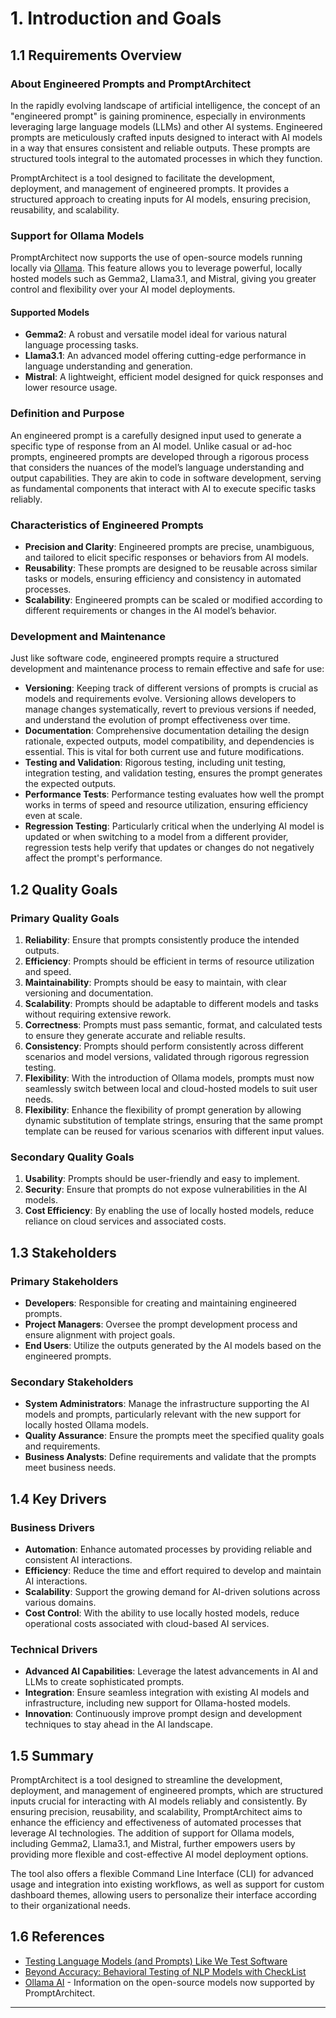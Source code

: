 # 1. Introduction and Goals

## 1.1 Requirements Overview

### About Engineered Prompts and PromptArchitect

In the rapidly evolving landscape of artificial intelligence, the concept of an "engineered prompt" is gaining prominence, especially in environments leveraging large language models (LLMs) and other AI systems. Engineered prompts are meticulously crafted inputs designed to interact with AI models in a way that ensures consistent and reliable outputs. These prompts are structured tools integral to the automated processes in which they function.

PromptArchitect is a tool designed to facilitate the development, deployment, and management of engineered prompts. It provides a structured approach to creating inputs for AI models, ensuring precision, reusability, and scalability.

### Support for Ollama Models

PromptArchitect now supports the use of open-source models running locally via [Ollama](https://ollama.ai). This feature allows you to leverage powerful, locally hosted models such as Gemma2, Llama3.1, and Mistral, giving you greater control and flexibility over your AI model deployments.

#### Supported Models

- **Gemma2**: A robust and versatile model ideal for various natural language processing tasks.
- **Llama3.1**: An advanced model offering cutting-edge performance in language understanding and generation.
- **Mistral**: A lightweight, efficient model designed for quick responses and lower resource usage.

### Definition and Purpose

An engineered prompt is a carefully designed input used to generate a specific type of response from an AI model. Unlike casual or ad-hoc prompts, engineered prompts are developed through a rigorous process that considers the nuances of the model’s language understanding and output capabilities. They are akin to code in software development, serving as fundamental components that interact with AI to execute specific tasks reliably.

### Characteristics of Engineered Prompts

- **Precision and Clarity**: Engineered prompts are precise, unambiguous, and tailored to elicit specific responses or behaviors from AI models.
- **Reusability**: These prompts are designed to be reusable across similar tasks or models, ensuring efficiency and consistency in automated processes.
- **Scalability**: Engineered prompts can be scaled or modified according to different requirements or changes in the AI model’s behavior.

### Development and Maintenance

Just like software code, engineered prompts require a structured development and maintenance process to remain effective and safe for use:

- **Versioning**: Keeping track of different versions of prompts is crucial as models and requirements evolve. Versioning allows developers to manage changes systematically, revert to previous versions if needed, and understand the evolution of prompt effectiveness over time.
- **Documentation**: Comprehensive documentation detailing the design rationale, expected outputs, model compatibility, and dependencies is essential. This is vital for both current use and future modifications.
- **Testing and Validation**: Rigorous testing, including unit testing, integration testing, and validation testing, ensures the prompt generates the expected outputs.
- **Performance Tests**: Performance testing evaluates how well the prompt works in terms of speed and resource utilization, ensuring efficiency even at scale.
- **Regression Testing**: Particularly critical when the underlying AI model is updated or when switching to a model from a different provider, regression tests help verify that updates or changes do not negatively affect the prompt's performance.

## 1.2 Quality Goals

### Primary Quality Goals

1. **Reliability**: Ensure that prompts consistently produce the intended outputs.
2. **Efficiency**: Prompts should be efficient in terms of resource utilization and speed.
3. **Maintainability**: Prompts should be easy to maintain, with clear versioning and documentation.
4. **Scalability**: Prompts should be adaptable to different models and tasks without requiring extensive rework.
5. **Correctness**: Prompts must pass semantic, format, and calculated tests to ensure they generate accurate and reliable results.
6. **Consistency**: Prompts should perform consistently across different scenarios and model versions, validated through rigorous regression testing.
7. **Flexibility**: With the introduction of Ollama models, prompts must now seamlessly switch between local and cloud-hosted models to suit user needs.
8. **Flexibility**: Enhance the flexibility of prompt generation by allowing dynamic substitution of template strings, ensuring that the same prompt template can be reused for various scenarios with different input values.

### Secondary Quality Goals

1. **Usability**: Prompts should be user-friendly and easy to implement.
2. **Security**: Ensure that prompts do not expose vulnerabilities in the AI models.
3. **Cost Efficiency**: By enabling the use of locally hosted models, reduce reliance on cloud services and associated costs.

## 1.3 Stakeholders

### Primary Stakeholders

- **Developers**: Responsible for creating and maintaining engineered prompts.
- **Project Managers**: Oversee the prompt development process and ensure alignment with project goals.
- **End Users**: Utilize the outputs generated by the AI models based on the engineered prompts.

### Secondary Stakeholders

- **System Administrators**: Manage the infrastructure supporting the AI models and prompts, particularly relevant with the new support for locally hosted Ollama models.
- **Quality Assurance**: Ensure the prompts meet the specified quality goals and requirements.
- **Business Analysts**: Define requirements and validate that the prompts meet business needs.

## 1.4 Key Drivers

### Business Drivers

- **Automation**: Enhance automated processes by providing reliable and consistent AI interactions.
- **Efficiency**: Reduce the time and effort required to develop and maintain AI interactions.
- **Scalability**: Support the growing demand for AI-driven solutions across various domains.
- **Cost Control**: With the ability to use locally hosted models, reduce operational costs associated with cloud-based AI services.

### Technical Drivers

- **Advanced AI Capabilities**: Leverage the latest advancements in AI and LLMs to create sophisticated prompts.
- **Integration**: Ensure seamless integration with existing AI models and infrastructure, including new support for Ollama-hosted models.
- **Innovation**: Continuously improve prompt design and development techniques to stay ahead in the AI landscape.

## 1.5 Summary

PromptArchitect is a tool designed to streamline the development, deployment, and management of engineered prompts, which are structured inputs crucial for interacting with AI models reliably and consistently. By ensuring precision, reusability, and scalability, PromptArchitect aims to enhance the efficiency and effectiveness of automated processes that leverage AI technologies. The addition of support for Ollama models, including Gemma2, Llama3.1, and Mistral, further empowers users by providing more flexible and cost-effective AI model deployment options.

The tool also offers a flexible Command Line Interface (CLI) for advanced usage and integration into existing workflows, as well as support for custom dashboard themes, allowing users to personalize their interface according to their organizational needs.

## 1.6 References

- [Testing Language Models (and Prompts) Like We Test Software](https://towardsdatascience.com/testing-large-language-models-like-we-test-software-92745d28a359)
- [Beyond Accuracy: Behavioral Testing of NLP Models with CheckList](https://homes.cs.washington.edu/~marcotcr/acl20_checklist.pdf)
- [Ollama AI](https://ollama.ai) - Information on the open-source models now supported by PromptArchitect.

---
